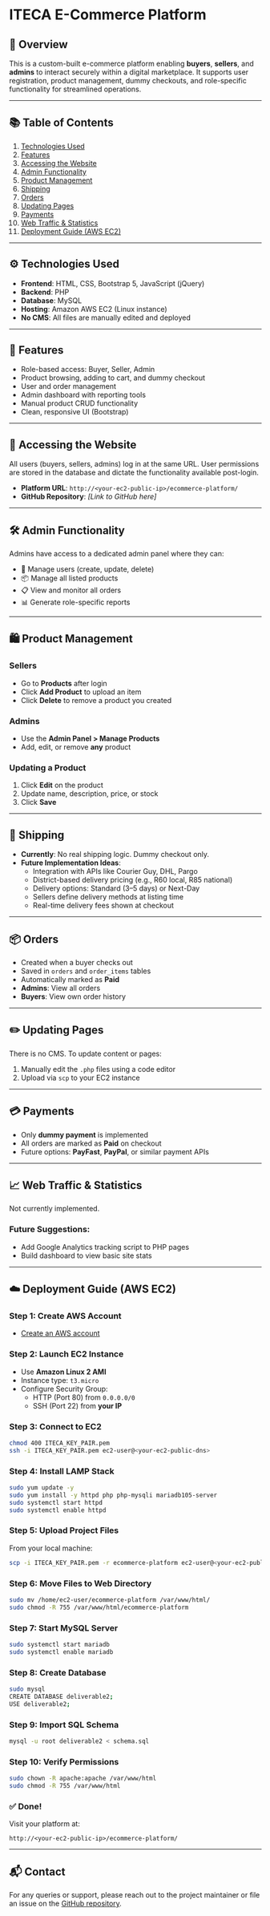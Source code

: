 
# ITECA E-Commerce Platform

## 📌 Overview

This is a custom-built e-commerce platform enabling **buyers**, **sellers**, and **admins** to interact securely within a digital marketplace. It supports user registration, product management, dummy checkouts, and role-specific functionality for streamlined operations.

---

## 📚 Table of Contents

1. [Technologies Used](#technologies-used)
2. [Features](#features)
3. [Accessing the Website](#accessing-the-website)
4. [Admin Functionality](#admin-functionality)
5. [Product Management](#product-management)
6. [Shipping](#shipping)
7. [Orders](#orders)
8. [Updating Pages](#updating-pages)
9. [Payments](#payments)
10. [Web Traffic & Statistics](#web-traffic--statistics)
11. [Deployment Guide (AWS EC2)](#deployment-guide-aws-ec2)

---

## ⚙️ Technologies Used

- **Frontend**: HTML, CSS, Bootstrap 5, JavaScript (jQuery)
- **Backend**: PHP
- **Database**: MySQL
- **Hosting**: Amazon AWS EC2 (Linux instance)
- **No CMS**: All files are manually edited and deployed

---

## 🌟 Features

- Role-based access: Buyer, Seller, Admin
- Product browsing, adding to cart, and dummy checkout
- User and order management
- Admin dashboard with reporting tools
- Manual product CRUD functionality
- Clean, responsive UI (Bootstrap)

---

## 🔑 Accessing the Website

All users (buyers, sellers, admins) log in at the same URL. User permissions are stored in the database and dictate the functionality available post-login.

- **Platform URL**: `http://<your-ec2-public-ip>/ecommerce-platform/`
- **GitHub Repository**: _[Link to GitHub here]_

---

## 🛠️ Admin Functionality

Admins have access to a dedicated admin panel where they can:

- 🔧 Manage users (create, update, delete)
- 📦 Manage all listed products
- 📋 View and monitor all orders
- 📊 Generate role-specific reports

---

## 🛍️ Product Management

### Sellers

- Go to **Products** after login
- Click **Add Product** to upload an item
- Click **Delete** to remove a product you created

### Admins

- Use the **Admin Panel > Manage Products**
- Add, edit, or remove **any** product

### Updating a Product

1. Click **Edit** on the product
2. Update name, description, price, or stock
3. Click **Save**

---

## 🚚 Shipping

- **Currently**: No real shipping logic. Dummy checkout only.
- **Future Implementation Ideas**:
  - Integration with APIs like Courier Guy, DHL, Pargo
  - District-based delivery pricing (e.g., R60 local, R85 national)
  - Delivery options: Standard (3–5 days) or Next-Day
  - Sellers define delivery methods at listing time
  - Real-time delivery fees shown at checkout

---

## 📦 Orders

- Created when a buyer checks out
- Saved in `orders` and `order_items` tables
- Automatically marked as **Paid**
- **Admins**: View all orders
- **Buyers**: View own order history

---

## ✏️ Updating Pages

There is no CMS. To update content or pages:

1. Manually edit the `.php` files using a code editor
2. Upload via `scp` to your EC2 instance

---

## 💳 Payments

- Only **dummy payment** is implemented
- All orders are marked as **Paid** on checkout
- Future options: **PayFast**, **PayPal**, or similar payment APIs

---

## 📈 Web Traffic & Statistics

Not currently implemented.

### Future Suggestions:
- Add Google Analytics tracking script to PHP pages
- Build dashboard to view basic site stats

---

## ☁️ Deployment Guide (AWS EC2)

### Step 1: Create AWS Account

- [Create an AWS account](https://aws.amazon.com)

### Step 2: Launch EC2 Instance

- Use **Amazon Linux 2 AMI**
- Instance type: `t3.micro`
- Configure Security Group:
  - HTTP (Port 80) from `0.0.0.0/0`
  - SSH (Port 22) from **your IP**

### Step 3: Connect to EC2

```bash
chmod 400 ITECA_KEY_PAIR.pem
ssh -i ITECA_KEY_PAIR.pem ec2-user@<your-ec2-public-dns>
```

### Step 4: Install LAMP Stack

```bash
sudo yum update -y
sudo yum install -y httpd php php-mysqli mariadb105-server
sudo systemctl start httpd
sudo systemctl enable httpd
```

### Step 5: Upload Project Files

From your local machine:

```bash
scp -i ITECA_KEY_PAIR.pem -r ecommerce-platform ec2-user@<your-ec2-public-dns>:/home/ec2-user
```

### Step 6: Move Files to Web Directory

```bash
sudo mv /home/ec2-user/ecommerce-platform /var/www/html/
sudo chmod -R 755 /var/www/html/ecommerce-platform
```

### Step 7: Start MySQL Server

```bash
sudo systemctl start mariadb
sudo systemctl enable mariadb
```

### Step 8: Create Database

```bash
sudo mysql
CREATE DATABASE deliverable2;
USE deliverable2;
```

### Step 9: Import SQL Schema

```bash
mysql -u root deliverable2 < schema.sql
```

### Step 10: Verify Permissions

```bash
sudo chown -R apache:apache /var/www/html
sudo chmod -R 755 /var/www/html
```

### ✅ Done!

Visit your platform at:

```text
http://<your-ec2-public-ip>/ecommerce-platform/
```

---

## 📬 Contact

For any queries or support, please reach out to the project maintainer or file an issue on the [GitHub repository](#).

